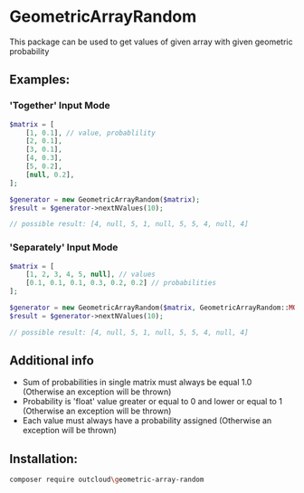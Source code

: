 # GeometricArrayRandom

This package can be used to get values of given array with given geometric probability

## Examples:
### 'Together' Input Mode

```php
$matrix = [
    [1, 0.1], // value, probablility
    [2, 0.1],
    [3, 0.1],
    [4, 0.3],
    [5, 0.2],
    [null, 0.2],
]; 

$generator = new GeometricArrayRandom($matrix);
$result = $generator->nextNValues(10);

// possible result: [4, null, 5, 1, null, 5, 5, 4, null, 4]
```
### 'Separately' Input Mode

```php
$matrix = [
    [1, 2, 3, 4, 5, null], // values
    [0.1, 0.1, 0.1, 0.3, 0.2, 0.2] // probabilities
]; 

$generator = new GeometricArrayRandom($matrix, GeometricArrayRandom::MODE_TWO_DIMENSIONS);
$result = $generator->nextNValues(10);

// possible result: [4, null, 5, 1, null, 5, 5, 4, null, 4]
```

## Additional info
 - Sum of probabilities in single matrix must always be equal 1.0 (Otherwise an exception will be thrown)
 - Probability is 'float' value greater or equal to 0 and lower or equal to 1 (Otherwise an exception will be thrown)
 - Each value must always have a probability assigned (Otherwise an exception will be thrown)
 
## Installation:
```bash
composer require outcloud\geometric-array-random
```



